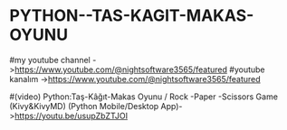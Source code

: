 # PYTHON--TAS-KAGIT-MAKAS-OYUNU
#my youtube channel ->https://www.youtube.com/@nightsoftware3565/featured
#youtube kanalım ->https://www.youtube.com/@nightsoftware3565/featured

#(video) Python:Taş-Kâğıt-Makas Oyunu / Rock -Paper -Scissors Game (Kivy&KivyMD) (Python Mobile/Desktop App)->https://youtu.be/usupZbZTJOI
